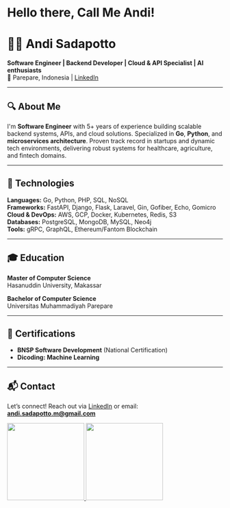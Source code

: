 # Hello there, Call Me Andi!
# 👨‍💻 Andi Sadapotto  
**Software Engineer | Backend Developer | Cloud & API Specialist | AI enthusiasts**  
📍 Parepare, Indonesia | [LinkedIn](https://linkedin.com/in/andi-s/ )  

---

## 🔍 About Me  
I'm **Software Engineer** with 5+ years of experience building scalable backend systems, APIs, and cloud solutions. Specialized in **Go**, **Python**, and **microservices architecture**. Proven track record in startups and dynamic tech environments, delivering robust systems for healthcare, agriculture, and fintech domains.

---

## 🚀 Technologies  
**Languages:** Go, Python, PHP, SQL, NoSQL  
**Frameworks:** FastAPI, Django, Flask, Laravel, Gin, Gofiber, Echo, Gomicro  
**Cloud & DevOps:** AWS, GCP, Docker, Kubernetes, Redis, S3  
**Databases:** PostgreSQL, MongoDB, MySQL, Neo4j  
**Tools:** gRPC, GraphQL, Ethereum/Fantom Blockchain   

---

## 🎓 Education  
**Master of Computer Science**  
Hasanuddin University, Makassar  

**Bachelor of Computer Science**  
Universitas Muhammadiyah Parepare  

---

## 📜 Certifications  
- **BNSP Software Development** (National Certification)  
- **Dicoding: Machine Learning**  

---

## 📬 Contact  
Let’s connect! Reach out via [LinkedIn](https://linkedin.com/in/andi-s/ ) or email: **andi.sadapotto.m@gmail.com**  

<p align="left">
<a href="https://github.com/zi-bot">
  <img height="180em" src="https://github-readme-stats-eight-theta.vercel.app/api?username=zi-bot&show_icons=true&theme=algolia&include_all_commits=true&count_private=true"/>
  <img height="180em" src="https://github-readme-stats-eight-theta.vercel.app/api/top-langs/?username=zi-bot&layout=compact&theme=algolia&include_all_commits=true&count_private=true"/>
</a>
</p>
